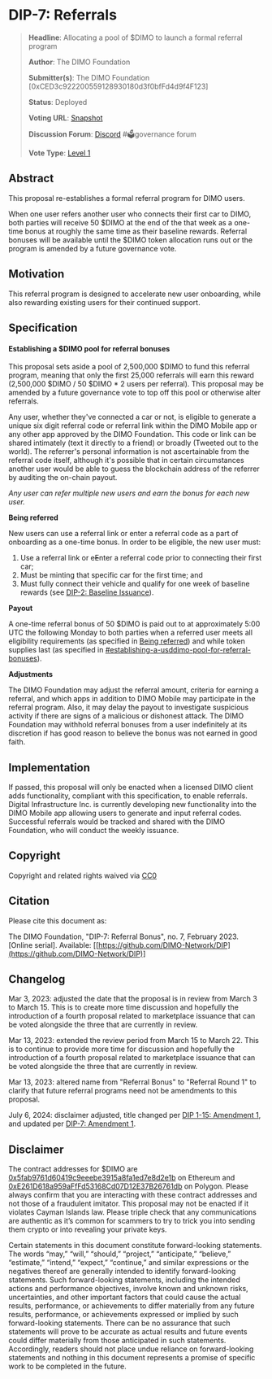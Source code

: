 # DIP-7: Referrals

> **Headline**: Allocating a pool of $DIMO to launch a formal referral program&#x20;
>
> **Author**: The DIMO Foundation
>
> **Submitter(s)**: The DIMO Foundation \[0xCED3c922200559128930180d3f0bfFd4d9f4F123]
>
> **Status**: Deployed
>
> **Voting URL**: [Snapshot](https://snapshot.org/#/dimo.eth/proposal/0x604d2e8fea3784cf40c54de120858ef7b31cb58195fb58c8fe329ae0bb3ff9d8)
>
> **Discussion Forum**: [Discord](https://chat.dimo.zone) #🗳️governance forum
>
> **Vote Type**: [Level 1](dip1.md#voting-protocol)

## Abstract

This proposal re-establishes a formal referral program for DIMO users.

When one user refers another user who connects their first car to DIMO, both parties will receive 50 $DIMO at the end of the that week as a one-time bonus at roughly the same time as their baseline rewards. Referral bonuses will be available until the $DIMO token allocation runs out or the program is amended by a future governance vote.

## Motivation

This referral program is designed to accelerate new user onboarding, while also rewarding existing users for their continued support.

## Specification

#### Establishing a $DIMO pool for referral bonuses

This proposal sets aside a pool of 2,500,000 $DIMO to fund this referral program, meaning that only the first 25,000 referrals will earn this reward (2,500,000 $DIMO / 50 $DIMO \* 2 users per referral). This proposal may be amended by a future governance vote to top off this pool or otherwise alter referrals.&#x20;

Any user, whether they've connected a car or not, is eligible to generate a unique six digit referral code or referral link within the DIMO Mobile app or any other app approved by the DIMO Foundation. This code or link can be shared intimately (text it directly to a friend) or broadly (Tweeted out to the world). The referrer's personal information is not ascertainable from the referral code itself, although it's possible that in certain circumstances another user would be able to guess the blockchain address of the referrer by auditing the on-chain payout.

_Any user can refer multiple new users and earn the bonus for each new user._

**Being referred**

New users can use a referral link or enter a referral code as a part of onboarding as a one-time bonus. In order to be eligible, the new user must:

1. Use a referral link or e~~E~~nter a referral code prior to connecting their first car;
2. Must be minting that specific car for the first time; and
3. Must fully connect their vehicle and qualify for one week of baseline rewards (see [DIP-2: Baseline Issuance](https://docs.dimo.zone/governance/improvement-proposals/dip2)).

**Payout**

A one-time referral bonus of 50 $DIMO is paid out to at approximately 5:00 UTC the following Monday to both parties when a referred user meets all eligibility requirements (as specified in [Being referred](https://docs.dimo.zone/governance/amendments/dip7a1#being-referred)) and while token supplies last (as specified in [#establishing-a-usddimo-pool-for-referral-bonuses](https://docs.dimo.zone/governance/amendments/dip7a1#establishing-a-usddimo-pool-for-referral-bonuses)).

**Adjustments**

The DIMO Foundation may adjust the referral amount, criteria for earning a referral, and which apps in addition to DIMO Mobile may participate in the referral program. Also, it may delay the payout to investigate suspicious activity if there are signs of a malicious or dishonest attack. The DIMO Foundation may withhold referral bonuses from a user indefinitely at its discretion if has good reason to believe the bonus was not earned in good faith.

## Implementation

If passed, this proposal will only be enacted when a licensed DIMO client adds functionality, compliant with this specification, to enable referrals. Digital Infrastructure Inc. is currently developing new functionality into the DIMO Mobile app allowing users to generate and input referral codes. Successful referrals would be tracked and shared with the DIMO Foundation, who will conduct the weekly issuance.

## Copyright

Copyright and related rights waived via [CC0](https://creativecommons.org/publicdomain/zero/1.0)

## Citation

Please cite this document as:

The DIMO Foundation, "DIP-7: Referral Bonus", no. 7, February 2023. \[Online serial]. Available: \[[https://github.com/DIMO-Network/DIP](https://github.com/DIMO-Network/DIP)]

## Changelog

Mar 3, 2023: adjusted the date that the proposal is in review from March 3 to March 15. This is to create more time discussion and hopefully the introduction of a fourth proposal related to marketplace issuance that can be voted alongside the three that are currently in review.

Mar 13, 2023: extended the review period from March 15 to March 22. This is to continue to provide more time for discussion and hopefully the introduction of a fourth proposal related to marketplace issuance that can be voted alongside the three that are currently in review.

Mar 13, 2023: altered name from "Referral Bonus" to "Referral Round 1" to clarify that future referral programs need not be amendments to this proposal.

July 6, 2024: disclaimer adjusted, title changed per [DIP 1-15: Amendment 1](../amendments/dip1-15a1.md), and updated per [DIP-7: Amendment 1](../amendments/dip7a1.md).

## Disclaimer

The contract addresses for $DIMO are [0x5fab9761d60419c9eeebe3915a8fa1ed7e8d2e1b](https://etherscan.io/token/0x5fab9761d60419c9eeebe3915a8fa1ed7e8d2e1b) on Ethereum and [0xE261D618a959aFfFd53168Cd07D12E37B26761db](https://polygonscan.com/token/0xE261D618a959aFfFd53168Cd07D12E37B26761db) on Polygon. Please always confirm that you are interacting with these contract addresses and not those of a fraudulent imitator. This proposal may not be enacted if it violates Cayman Islands law. Please triple check that any communications are authentic as it’s common for scammers to try to trick you into sending them crypto or into revealing your private keys.

Certain statements in this document constitute forward-looking statements. The words “may,” “will,” “should,” “project,” “anticipate,” “believe,” “estimate,” “intend,” “expect,” “continue,” and similar expressions or the negatives thereof are generally intended to identify forward-looking statements. Such forward-looking statements, including the intended actions and performance objectives, involve known and unknown risks, uncertainties, and other important factors that could cause the actual results, performance, or achievements to differ materially from any future results, performance, or achievements expressed or implied by such forward-looking statements. There can be no assurance that such statements will prove to be accurate as actual results and future events could differ materially from those anticipated in such statements. Accordingly, readers should not place undue reliance on forward-looking statements and nothing in this document represents a promise of specific work to be completed in the future.
